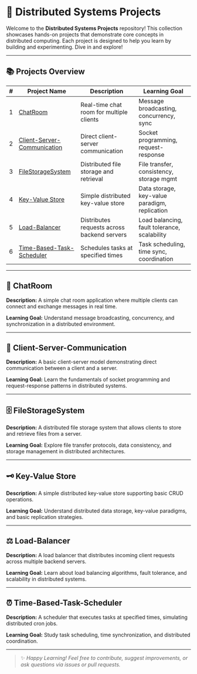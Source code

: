 # 🚀 Distributed Systems Projects

Welcome to the **Distributed Systems Projects** repository! This collection showcases hands-on projects that demonstrate core concepts in distributed computing. Each project is designed to help you learn by building and experimenting. Dive in and explore!

---

## 📚 Projects Overview

| # | Project Name | Description | Learning Goal |
|---|--------------|-------------|---------------|
| 1 | [ChatRoom](#-chatroom) | Real-time chat room for multiple clients | Message broadcasting, concurrency, sync |
| 2 | [Client-Server-Communication](#-client-server-communication) | Direct client-server communication | Socket programming, request-response |
| 3 | [FileStorageSystem](#-filestoragesystem) | Distributed file storage and retrieval | File transfer, consistency, storage mgmt |
| 4 | [Key-Value Store](#-key-value-store) | Simple distributed key-value store | Data storage, key-value paradigm, replication |
| 5 | [Load-Balancer](#-load-balancer) | Distributes requests across backend servers | Load balancing, fault tolerance, scalability |
| 6 | [Time-Based-Task-Scheduler](#-time-based-task-scheduler) | Schedules tasks at specified times | Task scheduling, time sync, coordination |

---

## 💬 ChatRoom

**Description:** A simple chat room application where multiple clients can connect and exchange messages in real time.

**Learning Goal:** Understand message broadcasting, concurrency, and synchronization in a distributed environment.

---

## 🔗 Client-Server-Communication

**Description:** A basic client-server model demonstrating direct communication between a client and a server.

**Learning Goal:** Learn the fundamentals of socket programming and request-response patterns in distributed systems.

---

## 🗄️ FileStorageSystem

**Description:** A distributed file storage system that allows clients to store and retrieve files from a server.

**Learning Goal:** Explore file transfer protocols, data consistency, and storage management in distributed architectures.

---

## 🗝️ Key-Value Store

**Description:** A simple distributed key-value store supporting basic CRUD operations.

**Learning Goal:** Understand distributed data storage, key-value paradigms, and basic replication strategies.

---

## ⚖️ Load-Balancer

**Description:** A load balancer that distributes incoming client requests across multiple backend servers.

**Learning Goal:** Learn about load balancing algorithms, fault tolerance, and scalability in distributed systems.

---

## ⏰ Time-Based-Task-Scheduler

**Description:** A scheduler that executes tasks at specified times, simulating distributed cron jobs.

**Learning Goal:** Study task scheduling, time synchronization, and distributed coordination.

---

> ✨ *Happy Learning! Feel free to contribute, suggest improvements, or ask questions via issues or pull requests.*
